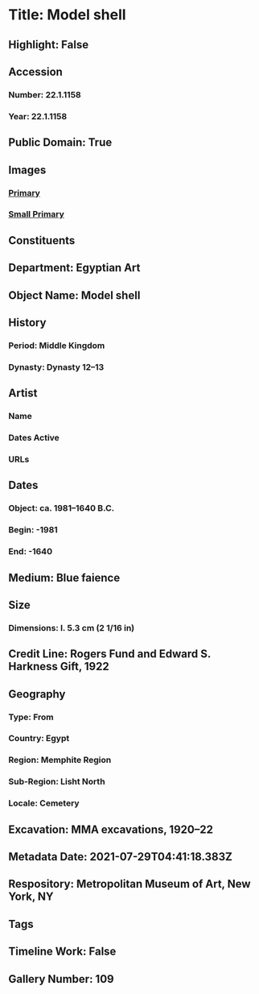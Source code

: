 # Title: Model shell
## Highlight: False
## Accession
### Number: 22.1.1158
### Year: 22.1.1158
## Public Domain: True
## Images
### [Primary](https://images.metmuseum.org/CRDImages/eg/original/22.1.1158-AC-2.jpg)
### [Small Primary](https://images.metmuseum.org/CRDImages/eg/web-large/22.1.1158-AC-2.jpg)
## Constituents
## Department: Egyptian Art
## Object Name: Model shell
## History
### Period: Middle Kingdom
### Dynasty: Dynasty 12–13
## Artist
### Name
### Dates Active
### URLs
## Dates
### Object: ca. 1981–1640 B.C.
### Begin: -1981
### End: -1640
## Medium: Blue faience
## Size
### Dimensions: l. 5.3 cm (2 1/16 in)
## Credit Line: Rogers Fund and Edward S. Harkness Gift, 1922
## Geography
### Type: From
### Country: Egypt
### Region: Memphite Region
### Sub-Region: Lisht North
### Locale: Cemetery
## Excavation: MMA excavations, 1920–22
## Metadata Date: 2021-07-29T04:41:18.383Z
## Respository: Metropolitan Museum of Art, New York, NY
## Tags
## Timeline Work: False
## Gallery Number: 109